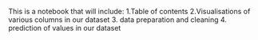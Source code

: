 This is a notebook that will include:
1.Table of contents
2.Visualisations of various columns in our dataset
3. data preparation and cleaning 
4. prediction of values in our dataset
